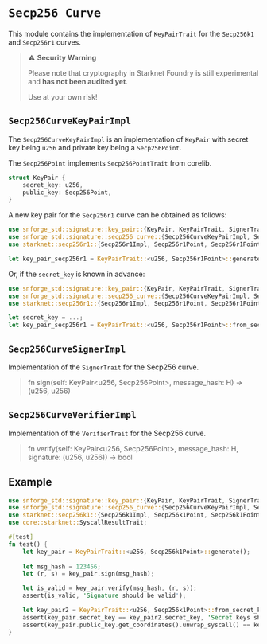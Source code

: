 # `Secp256 Curve`

This module contains the implementation of `KeyPairTrait` for the `Secp256k1` and `Secp256r1` curves.

> ⚠️ **Security Warning**
>
> Please note that cryptography in Starknet Foundry is still experimental and **has not been audited yet**.
>
> Use at your own risk!


## `Secp256CurveKeyPairImpl`

The `Secp256CurveKeyPairImpl` is an implementation of `KeyPair` with secret key being `u256` and private key being a `Secp256Point`.

The `Secp256Point` implements `Secp256PointTrait` from corelib.

```rust
struct KeyPair {
    secret_key: u256,
    public_key: Secp256Point,
}
```

A new key pair for the `Secp256r1` curve can be obtained as follows:

```rust
use snforge_std::signature::key_pair::{KeyPair, KeyPairTrait, SignerTrait, VerifierTrait};
use snforge_std::signature::secp256_curve::{Secp256CurveKeyPairImpl, Secp256CurveSignerImpl, Secp256CurveVerifierImpl};
use starknet::secp256r1::{Secp256r1Impl, Secp256r1Point, Secp256r1PointImpl};

let key_pair_secp256r1 = KeyPairTrait::<u256, Secp256r1Point>::generate();
```

Or, if the `secret_key` is known in advance:

```rust
use snforge_std::signature::key_pair::{KeyPair, KeyPairTrait, SignerTrait, VerifierTrait};
use snforge_std::signature::secp256_curve::{Secp256CurveKeyPairImpl, Secp256CurveSignerImpl, Secp256CurveVerifierImpl};
use starknet::secp256r1::{Secp256r1Impl, Secp256r1Point, Secp256r1PointImpl};

let secret_key = ...;
let key_pair_secp256r1 = KeyPairTrait::<u256, Secp256r1Point>::from_secret_key(secret_key);
```

## `Secp256CurveSignerImpl`

Implementation of the `SignerTrait` for the Secp256 curve.

> fn sign(self: KeyPair<u256, Secp256Point>, message_hash: H) -> (u256, u256)


## `Secp256CurveVerifierImpl`

Implementation of the `VerifierTrait` for the Secp256 curve.

> fn verify(self: KeyPair<u256, Secp256Point>, message_hash: H, signature: (u256, u256)) -> bool


## Example

```rust
use snforge_std::signature::key_pair::{KeyPair, KeyPairTrait, SignerTrait, VerifierTrait};
use snforge_std::signature::secp256_curve::{Secp256CurveKeyPairImpl, Secp256CurveSignerImpl, Secp256CurveVerifierImpl};
use starknet::secp256k1::{Secp256k1Impl, Secp256k1Point, Secp256k1PointImpl};
use core::starknet::SyscallResultTrait;

#[test]
fn test() {
    let key_pair = KeyPairTrait::<u256, Secp256k1Point>::generate();
    
    let msg_hash = 123456;
    let (r, s) = key_pair.sign(msg_hash);

    let is_valid = key_pair.verify(msg_hash, (r, s));
    assert(is_valid, 'Signature should be valid');

    let key_pair2 = KeyPairTrait::<u256, Secp256k1Point>::from_secret_key(key_pair.secret_key);
    assert(key_pair.secret_key == key_pair2.secret_key, 'Secret keys should be equal');
    assert(key_pair.public_key.get_coordinates().unwrap_syscall() == key_pair2.public_key.get_coordinates().unwrap_syscall(), 'Public keys should be equal');
}
```
